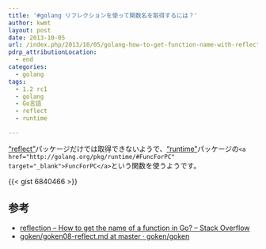 ```yaml
---
title: '#golang リフレクションを使って関数名を取得するには？'
author: kwmt
layout: post
date: 2013-10-05
url: /index.php/2013/10/05/golang-how-to-get-function-name-with-reflection/
pdrp_attributionLocation:
  - end
categories:
  - golang
tags:
  - 1.2 rc1
  - golang
  - Go言語
  - reflect
  - runtime

---
```

<a href="http://golang.org/pkg/reflect/" target="_blank">&#8220;reflect&#8221;</a>パッケージだけでは取得できないようで、<a href="http://golang.org/pkg/runtime/" target="_blank">&#8220;runtime&#8221;</a>パッケージの`<a href="http://golang.org/pkg/runtime/#FuncForPC" target="_blank">FuncForPC</a>`という関数を使うようです。


{{< gist 6840466 >}}

## 参考

  * <a href="http://bit.ly/1a0Zfsp" target="_blank">reflection &#8211; How to get the name of a function in Go? &#8211; Stack Overflow</a>
  * <a href="http://bit.ly/1fWdHYS" target="_blank" class="broken_link">goken/goken08-reflect.md at master · goken/goken</a>